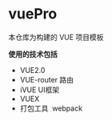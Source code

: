 # vuePro

本仓库为构建的 VUE 项目模板

**使用的技术包括**
* VUE2.0
* VUE-router 路由
* iVUE UI框架
* VUEX
* 打包工具  webpack
